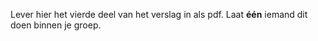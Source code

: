 Lever hier het vierde deel van het verslag in als pdf. Laat **één** iemand dit doen binnen je groep.

